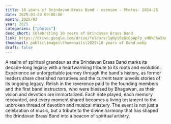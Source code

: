 ```yaml
---
title: 10 years of Brindavan Brass Band - evensem - Photos- 2024-25
date: 2025-03-20 09:00:00
month: 2025/03
year: 2025
categories: ["photos"]
desc_short: Celebrating 10 years of Brindavan Brass Band 
link: https://drive.google.com/drive/folders/1qNyi6e8cGpApFp_vH6kC6a5bAmYIHR4X?usp=drive_link
thumbnail: public\images\thumbnails\2025\10 years of Band.webp
draft: false
---
```


A realm of spiritual grandeur as the Brindavan Brass Band marks its decade-long legacy with a heartwarming tribute to its roots and evolution. Experience an unforgettable journey through the band's history, as former leaders share cherished narratives and the current team unveils stories of its ongoing legacy. Relish in the reverence paid to the founding members and the first band instructors, who were blessed by Bhagawan, as their vision and devotion are immortalized. Each note played, each memory recounted, and every moment shared becomes a living testament to the unbroken thread of devotion and musical mastery. The event is not just a celebration of music, but a tribute to the divine harmony that has shaped the Brindavan Brass Band into a beacon of spiritual artistry.